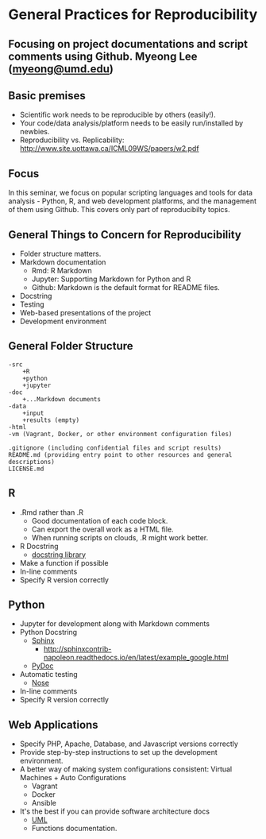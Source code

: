 General Practices for Reproducibility
===========
Focusing on project documentations and script comments using Github.
Myeong Lee (myeong@umd.edu)
----------

## Basic premises
* Scientific work needs to be reproducible by others (easily!).
* Your code/data analysis/platform needs to be easily run/installed by newbies. 
* Reproducibility vs. Replicability: http://www.site.uottawa.ca/ICML09WS/papers/w2.pdf

## Focus
In this seminar, we focus on popular scripting languages and tools for data analysis - Python, R, and web development platforms, and the management of them using Github. This covers only part of reproducibilty topics. 

## General Things to Concern for Reproducibility
* Folder structure matters.
* Markdown documentation
	- Rmd: R Markdown
	- Jupyter: Supporting Markdown for Python and R
	- Github: Markdown is the default format for README files.
* Docstring
* Testing
* Web-based presentations of the project
* Development environment


## General Folder Structure
```
-src
	+R
	+python
	+jupyter	
-doc
	+...Markdown documents
-data
	+input
	+results (empty)
-html
-vm (Vagrant, Docker, or other environment configuration files)

.gitignore (including confidential files and script results)
README.md (providing entry point to other resources and general descriptions)
LICENSE.md
```


## R
* .Rmd rather than .R
	- Good documentation of each code block.
	- Can export the overall work as a HTML file.
	- When running scripts on clouds, .R might work better.
* R Docstring
	- [docstring library](https://github.com/dasonk/docstring)
* Make a function if possible
* In-line comments
* Specify R version correctly


## Python
* Jupyter for development along with Markdown comments 
* Python Docstring
	- [Sphinx](http://www.sphinx-doc.org/en/stable/)
		- http://sphinxcontrib-napoleon.readthedocs.io/en/latest/example_google.html
	- [PyDoc](https://docs.python.org/2/library/pydoc.html)
* Automatic testing
	- [Nose](http://nose.readthedocs.io/en/latest/)
* In-line comments
* Specify R version correctly



## Web Applications
* Specify PHP, Apache, Database, and Javascript versions correctly
* Provide step-by-step instructions to set up the development environment.
* A better way of making system configurations consistent: Virtual Machines + Auto Configurations
	- Vagrant 
	- Docker
	- Ansible
* It's the best if you can provide software architecture docs
	- [UML](https://en.wikipedia.org/wiki/Unified_Modeling_Language)
	- Functions documentation.

